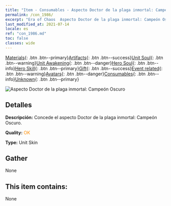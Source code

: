 ```yaml
---
title: "Item - Consumables - Aspecto Doctor de la plaga inmortal: Campeón Oscuro"
permalink: /con_1986/
excerpt: "Era of Chaos  Aspecto Doctor de la plaga inmortal: Campeón Oscuro"
last_modified_at: 2021-07-14
locale: es
ref: "con_1986.md"
toc: false
classes: wide
---
```

 [Materials](/ItemsES/){: .btn .btn--primary}[Artifacts](/ItemsES/Artifacts/){: .btn .btn--success}[Unit Soul](/ItemsES/UnitSoul/){: .btn .btn--warning}[Unit Awakening](/ItemsES/UnitAwakening/){: .btn .btn--danger}[Hero Soul](/ItemsES/HeroSoul/){: .btn .btn--info}[Hero Skill](/ItemsES/HeroSkill/){: .btn .btn--primary}[Gift](/ItemsES/Gift/){: .btn .btn--success}[Event related](/ItemsES/Events/){: .btn .btn--warning}[Avatars](/ItemsES/Avatars/){: .btn .btn--danger}[Consumables](/ItemsES/Consumables/){: .btn .btn--info}[Unknown](/ItemsES/Unknown/){: .btn .btn--primary}

 ![Aspecto Doctor de la plaga inmortal: Campeón Oscuro](/images/u/ti_sishendiancangpifu.jpg)

## Detalles
 **Descripción:** Concede el aspecto Doctor de la plaga inmortal: Campeón Oscuro.

 **Quality:** <span style="color: #FF8C00">OK</span>

 **Type:** Unit Skin

## Gather

  None

## This item contains:

  None


